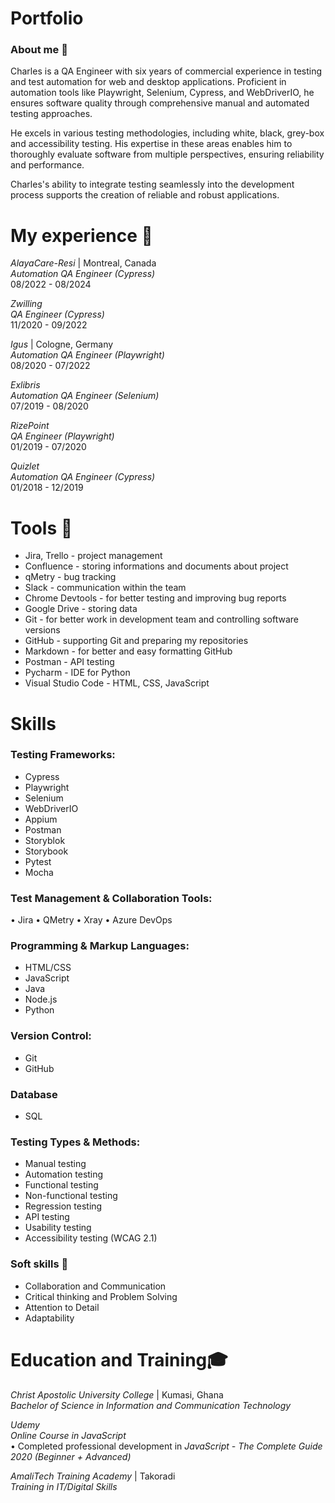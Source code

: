 # Portfolio
### About me 👋
Charles is a QA Engineer with six years of commercial experience in testing and test automation for web and desktop applications. Proficient in automation tools like Playwright, Selenium, Cypress, and WebDriverIO, he ensures software quality through comprehensive manual and automated testing approaches.

He excels in various testing methodologies, including white, black, grey-box and accessibility testing. His expertise in these areas enables him to thoroughly evaluate software from multiple perspectives, ensuring reliability and performance.

Charles's ability to integrate testing seamlessly into the development process supports the creation of reliable and robust applications.

# My experience 🏢  
*AlayaCare-Resi* | Montreal, Canada  
*Automation QA Engineer (Cypress)*  
08/2022 - 08/2024

*Zwilling*  
*QA Engineer (Cypress)*  
11/2020 - 09/2022  

*Igus* | Cologne, Germany  
*Automation QA Engineer (Playwright)*  
08/2020 - 07/2022  

*Exlibris*  
*Automation QA Engineer (Selenium)*  
07/2019 - 08/2020  

*RizePoint*  
*QA Engineer (Playwright)*  
01/2019 - 07/2020  

*Quizlet*  
*Automation QA Engineer (Cypress)*  
01/2018 - 12/2019


# Tools 🔧
- Jira, Trello - project management
- Confluence - storing informations and documents about project
- qMetry - bug tracking
- Slack - communication within the team
- Chrome Devtools - for better testing and improving bug reports
- Google Drive - storing data
- Git - for better work in development team and controlling software versions
- GitHub - supporting Git and preparing my repositories
- Markdown - for better and easy formatting GitHub
- Postman - API testing
- Pycharm - IDE for Python
- Visual Studio Code - HTML, CSS, JavaScript

# Skills 
### Testing Frameworks:
- Cypress
- Playwright
- Selenium
- WebDriverIO
- Appium
- Postman
- Storyblok
- Storybook
- Pytest
- Mocha

### Test Management & Collaboration Tools:
•	Jira
•	QMetry
•	Xray
•	Azure DevOps

### Programming & Markup Languages:
- HTML/CSS
- JavaScript
- Java
- Node.js
- Python

### Version Control:
- Git
- GitHub

### Database
- SQL

### Testing Types & Methods:
- Manual testing
- Automation testing
- Functional testing
- Non-functional testing
- Regression testing
- API testing
- Usability testing
- Accessibility testing (WCAG 2.1)

### Soft skills 📁
- Collaboration and Communication
- Critical thinking and Problem Solving
- Attention to Detail
- Adaptability

# Education and Training🎓  

*Christ Apostolic University College* | Kumasi, Ghana  
*Bachelor of Science in Information and Communication Technology*  

*Udemy*  
*Online Course in JavaScript*  
• Completed professional development in *JavaScript - The Complete Guide 2020 (Beginner + Advanced)*  

*AmaliTech Training Academy* | Takoradi  
*Training in IT/Digital Skills*

